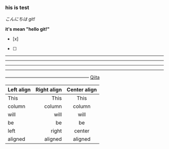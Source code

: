 ###  his is test
_こんにちは git!_

>
**it's mean "hello git!"**
- [x]
- [ ]
* * *  
***  
*****  
- - -  
———————————————————
[Qiita](http://qiita.com "Qiita")
>

| Left align | Right align | Center align |
|:-----------|------------:|:------------:|
| This       |        This |     This     |
| column     |      column |    column    |
| will       |        will |     will     |
| be         |          be |      be      |
| left       |       right |    center    |
| aligned    |     aligned |   aligned    |
